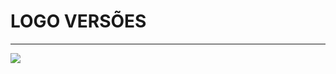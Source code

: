 # LOGO VERSÕES

----------------------------------------------------------------------------------------------------------

<img src="Projeto_integrador_3/DESIGN/1.jpg">
